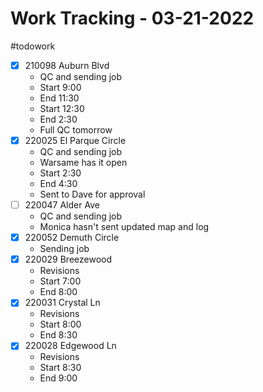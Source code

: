 # Work Tracking - 03-21-2022
#todowork 
- [x] 210098 Auburn Blvd
	- QC and sending job
	- Start 9:00
	- End 11:30
	- Start 12:30
	- End 2:30
	- Full QC tomorrow
- [x] 220025 El Parque Circle
	- QC and sending job
	- Warsame has it open
	- Start 2:30
	- End 4:30
	- Sent to Dave for approval
- [ ] 220047 Alder Ave
	- QC and sending job
	- Monica hasn't sent updated map and log
- [x] 220052 Demuth Circle
	- Sending job
- [x] 220029 Breezewood
	- Revisions
	- Start 7:00
	- End 8:00
- [x] 220031 Crystal Ln
	- Revisions
	- Start 8:00
	- End 8:30
- [x] 220028 Edgewood Ln
	- Revisions
	- Start 8:30
	- End 9:00